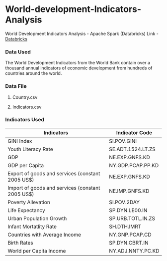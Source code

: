 # World-development-Indicators-Analysis
World Development Indicators Analysis - Apache Spark (Databricks) 
Link - [Databricks](https://databricks-prod-cloudfront.cloud.databricks.com/public/4027ec902e239c93eaaa8714f173bcfc/380613383238977/588157839824559/96782736164268/latest.html)

### Data Used 

The World Development Indicators from the World Bank contain over a thousand annual indicators of economic development from hundreds of countries around the world.

### Data File 

1. Country.csv

2. Indicators.csv

### Indicators Used

| Indicators  | Indicator Code |
| ----------- | ----------- |
| GINI Index | SI.POV.GINI |
| Youth Literacy Rate | SE.ADT.1524.LT.ZS |
| GDP| NE.EXP.GNFS.KD |
| GDP per Capita | NY.GDP.PCAP.PP.KD |
| Export of goods and services (constant 2005 US$) | NE.EXP.GNFS.KD |
| Import of goods and services (constant 2005 US$) | NE.IMP.GNFS.KD |
| Poverty Allevation | SI.POV.2DAY |
| Life Expectancy | SP.DYN.LE00.IN |
| Urban Population Growth| SP.URB.TOTL.IN.ZS |
| Infant Mortatlity Rate | SH.DTH.IMRT |
| Countries with Average Income| NY.GNP.PCAP.CD |
| Birth Rates | SP.DYN.CBRT.IN |
| World per Capita Income | NY.ADJ.NNTY.PC.KD | 

